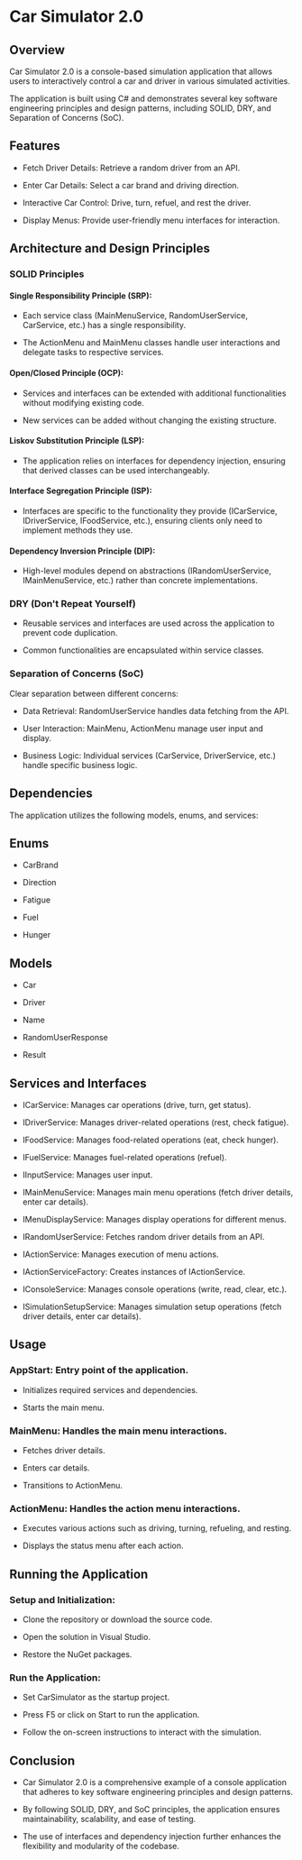 # Car Simulator 2.0

## Overview

Car Simulator 2.0 is a console-based simulation application that allows users to interactively control a car and driver in various simulated activities. 

The application is built using C# and demonstrates several key software engineering principles and design patterns, including SOLID, DRY, and Separation of Concerns (SoC).

## Features

* Fetch Driver Details: Retrieve a random driver from an API.

* Enter Car Details: Select a car brand and driving direction.

* Interactive Car Control: Drive, turn, refuel, and rest the driver.

* Display Menus: Provide user-friendly menu interfaces for interaction.

## Architecture and Design Principles

### SOLID Principles

#### Single Responsibility Principle (SRP):

* Each service class (MainMenuService, RandomUserService, CarService, etc.) has a single responsibility.

* The ActionMenu and MainMenu classes handle user interactions and delegate tasks to respective services.

#### Open/Closed Principle (OCP):

* Services and interfaces can be extended with additional functionalities without modifying existing code.

* New services can be added without changing the existing structure.

#### Liskov Substitution Principle (LSP):

* The application relies on interfaces for dependency injection, ensuring that derived classes can be used interchangeably.

#### Interface Segregation Principle (ISP):

* Interfaces are specific to the functionality they provide (ICarService, IDriverService, IFoodService, etc.), ensuring clients only need to implement methods they use.

#### Dependency Inversion Principle (DIP):

* High-level modules depend on abstractions (IRandomUserService, IMainMenuService, etc.) rather than concrete implementations.

### DRY (Don't Repeat Yourself)

* Reusable services and interfaces are used across the application to prevent code duplication.

* Common functionalities are encapsulated within service classes.

### Separation of Concerns (SoC)

Clear separation between different concerns:

* Data Retrieval: RandomUserService handles data fetching from the API.

* User Interaction: MainMenu, ActionMenu manage user input and display.

* Business Logic: Individual services (CarService, DriverService, etc.) handle specific business logic.

## Dependencies

The application utilizes the following models, enums, and services:

## Enums

* CarBrand

* Direction

* Fatigue

* Fuel

* Hunger

## Models

* Car

* Driver

* Name

* RandomUserResponse

* Result

## Services and Interfaces

* ICarService: Manages car operations (drive, turn, get status).

* IDriverService: Manages driver-related operations (rest, check fatigue).

* IFoodService: Manages food-related operations (eat, check hunger).

* IFuelService: Manages fuel-related operations (refuel).

* IInputService: Manages user input.

* IMainMenuService: Manages main menu operations (fetch driver details, enter car details).

* IMenuDisplayService: Manages display operations for different menus.

* IRandomUserService: Fetches random driver details from an API.

* IActionService: Manages execution of menu actions.

* IActionServiceFactory: Creates instances of IActionService.

* IConsoleService: Manages console operations (write, read, clear, etc.).

* ISimulationSetupService: Manages simulation setup operations (fetch driver details, enter car details).

## Usage

### AppStart: Entry point of the application.

* Initializes required services and dependencies.

* Starts the main menu.

### MainMenu: Handles the main menu interactions.

* Fetches driver details.

* Enters car details.

* Transitions to ActionMenu.

### ActionMenu: Handles the action menu interactions.

* Executes various actions such as driving, turning, refueling, and resting.

* Displays the status menu after each action.

## Running the Application

### Setup and Initialization:

* Clone the repository or download the source code.

* Open the solution in Visual Studio.

* Restore the NuGet packages.

### Run the Application:

* Set CarSimulator as the startup project.

* Press F5 or click on Start to run the application.

* Follow the on-screen instructions to interact with the simulation.

## Conclusion
* Car Simulator 2.0 is a comprehensive example of a console application that adheres to key software engineering principles and design patterns.

* By following SOLID, DRY, and SoC principles, the application ensures maintainability, scalability, and ease of testing.

* The use of interfaces and dependency injection further enhances the flexibility and modularity of the codebase.
